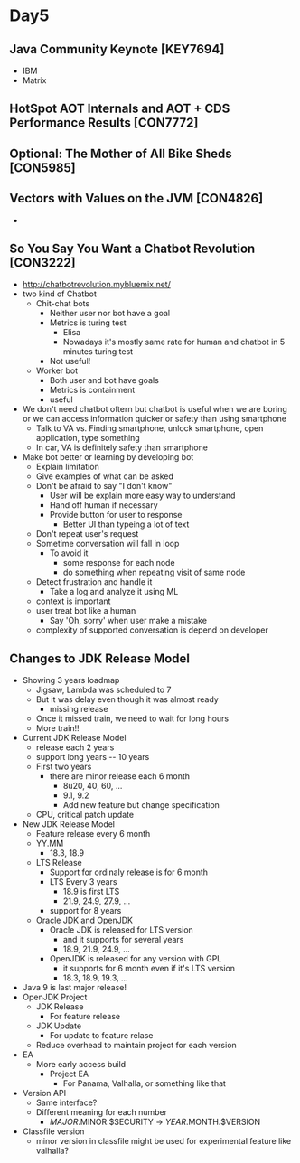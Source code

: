 # Day5

## Java Community Keynote [KEY7694]
- IBM
- Matrix

## HotSpot AOT Internals and AOT + CDS Performance Results [CON7772]

## Optional: The Mother of All Bike Sheds [CON5985]

## Vectors with Values on the JVM [CON4826]
-

## So You Say You Want a Chatbot Revolution [CON3222]
- http://chatbotrevolution.mybluemix.net/
- two kind of Chatbot
  - Chit-chat bots
    - Neither user nor bot have a goal
    - Metrics is turing test
      - Elisa
      - Nowadays it's mostly same rate for human and chatbot in 5 minutes turing test
    - Not useful!
  - Worker bot
    - Both user and bot have goals
    - Metrics is containment
    - useful
- We don't need chatbot oftern but chatbot is useful when we are boring or we can access information quicker or safety than using smartphone
  - Talk to VA vs. Finding smartphone, unlock smartphone, open application, type something
  - In car, VA is definitely safety than smartphone
- Make bot better or learning by developing bot
  - Explain limitation
  - Give examples of what can be asked
  - Don't be afraid to say "I don't know"
    - User will be explain more easy way to understand
    - Hand off human if necessary
    - Provide button for user to response
      - Better UI than typeing a lot of text
  - Don't repeat user's request
  - Sometime conversation will fall in loop
    - To avoid it
      - some response for each node
      - do something when repeating visit of same node
  - Detect frustration and handle it
    - Take a log and analyze it using ML
  - context is important
  - user treat bot like a human
    - Say 'Oh, sorry' when user make a mistake
  - complexity of supported conversation is depend on developer

## Changes to JDK Release Model
- Showing 3 years loadmap
  - Jigsaw, Lambda was scheduled to 7
  - But it was delay even though it was almost ready
    - missing release
  - Once it missed train, we need to wait for long hours
  - More train!!
- Current JDK Release Model
  - release each 2 years
  - support long years -- 10 years
  - First two years
    - there are minor release each 6 month
      - 8u20, 40, 60, ...
      - 9.1, 9.2
      - Add new feature but change specification
  - CPU, critical patch update
- New JDK Release Model
  - Feature release every 6 month
  - YY.MM
    - 18.3, 18.9
  - LTS Release
    - Support for ordinaly release is for 6 month
    - LTS Every 3 years
      - 18.9 is first LTS
      - 21.9, 24.9, 27.9, ...
    - support for 8 years
  - Oracle JDK and OpenJDK
    - Oracle JDK is released for LTS version
      - and it supports for several years
      - 18.9, 21.9, 24.9, ...
    - OpenJDK is released for any version with GPL
      - it supports for 6 month even if it's LTS version
      - 18.3, 18.9, 19.3, ...
- Java 9 is last major release!
- OpenJDK Project
  - JDK Release
    - For feature release
  - JDK Update
    - For update to feature relase
  - Reduce overhead to maintain project for each version
- EA
  - More early access build
    - Project EA
      - For Panama, Valhalla, or something like that
- Version API
  - Same interface?
  - Different meaning for each number
    - $MAJOR.$MINOR.$SECURITY -> $YEAR.$MONTH.$VERSION
- Classfile version
  - minor version in classfile might be used for experimental feature like valhalla?
